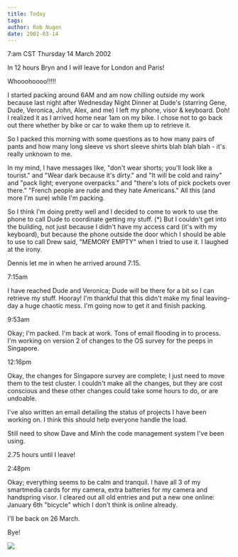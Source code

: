 ```yaml
---
title: Today
tags: 
author: Rob Nugen
date: 2002-03-14
---
```


<title></title>
<p class=date>7:am CST Thursday 14 March 2002</p>

<p>In 12 hours Bryn and I will leave for London and Paris!</p>

<p>Whooohoooo!!!!!</p>

<p>I started packing around 6AM and am now chilling outside my work
because last night after Wednesday Night Dinner at Dude's (starring
Gene, Dude, Veronica, John, Alex, and me) I left my phone, visor &
keyboard.  Doh!  I realized it as I arrived home near 1am on my bike.
I chose not to go back out there whether by bike or car to wake them
up to retrieve it.</p>

<p>So I packed this morning with some questions as to how many pairs
of pants and how many long sleeve vs short sleeve shirts blah blah
blah - it's really unknown to me.</p>

<p>In my mind, I have messages like, "don't wear shorts; you'll look
like a tourist." and "Wear dark because it's dirty." and "It will be
cold and rainy" and "pack light; everyone overpacks." and "there's
lots of pick pockets over there."  "French people are rude and they
hate Americans."  All this (and more I'm sure) while I'm packing.</p>

<p>So I think I'm doing pretty well and I decided to come to work to
use the phone to call Dude to coordinate getting my stuff.  (*) But I
couldn't get into the building, not just because I didn't have my
access card (it's with my keyboard), but because the phone outside the
door which I should be able to use to call Drew said, "MEMORY EMPTY"
when I tried to use it. I laughed at the irony.</p>

<p>Dennis let me in when he arrived around 7:15.</p>

<p class=date>7:15am</p>

<p>I have reached Dude and Veronica; Dude will be there for a bit so I
can retrieve my stuff.  Hooray!  I'm thankful that this didn't make my
final leaving-day a huge chaotic mess.  I'm going now to get it and
finish packing.</p>

<p class=date>9:53am</p>

<p>Okay; I'm packed.  I'm back at work.  Tons of email flooding in to
process.  I'm working on version 2 of changes to the OS survey for the
peeps in Singapore.</p>

<p class=date>12:16pm</p>

<p>Okay, the changes for Singapore survey are complete; I just need to
move them to the test cluster.  I couldn't make all the changes, but
they are cost conscious and these other changes could take some hours
to do, or are undoable.</p>

<p>I've also written an email detailing the status of projects I have
been working on.  I think this should help everyone handle the load.</p>

<p>Still need to show Dave and Minh the code management system I've
been using.</p>

<p>2.75 hours until I leave!</p>

<p class=date>2:48pm</p>

<p>Okay; everything seems to be calm and tranquil.  I have all 3 of my
smartmedia cards for my camera, extra batteries for my camera and
handspring visor.  I cleared out all old entries and put a new one
online: January 6th "bicycle" which I don't think is online
already.</p>

<p>I'll be back on 26 March.</p>

<p>Bye!</p>

<p><img src='/images/rob/wL-ROB.gif'/></p>

